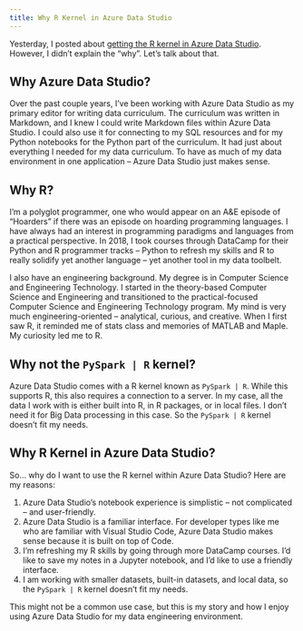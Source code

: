 ```yaml
---
title: Why R Kernel in Azure Data Studio
---
```


Yesterday, I posted about [getting the R kernel in Azure Data Studio]({{site.baseurl}}/2021/10/13/getting-an-r-jupyter-kernel-in-azure-data-studio). However, I didn’t explain the “why”. Let’s talk about that.

## Why Azure Data Studio?

Over the past couple years, I’ve been working with Azure Data Studio as my primary editor for writing data curriculum. The curriculum was written in Markdown, and I knew I could write Markdown files within Azure Data Studio. I could also use it for connecting to my SQL resources and for my Python notebooks for the Python part of the curriculum. It had just about everything I needed for my data curriculum. To have as much of my data environment in one application – Azure Data Studio just makes sense.

## Why R?

I’m a polyglot programmer, one who would appear on an A&E episode of “Hoarders” if there was an episode on hoarding programming languages. I have always had an interest in programming paradigms and languages from a practical perspective. In 2018, I took courses through DataCamp for their Python and R programmer tracks – Python to refresh my skills and R to really solidify yet another language – yet another tool in my data toolbelt.

I also have an engineering background. My degree is in Computer Science and Engineering Technology. I started in the theory-based Computer Science and Engineering and transitioned to the practical-focused Computer Science and Engineering Technology program. My mind is very much engineering-oriented – analytical, curious, and creative. When I first saw R, it reminded me of stats class and memories of MATLAB and Maple. My curiosity led me to R.

## Why not the `PySpark | R` kernel?

Azure Data Studio comes with a R kernel known as `PySpark | R`. While this supports R, this also requires a connection to a server. In my case, all the data I work with is either built into R, in R packages, or in local files. I don’t need it for Big Data processing in this case. So the `PySpark | R` kernel doesn’t fit my needs.

## Why R Kernel in Azure Data Studio?

So… why do I want to use the R kernel within Azure Data Studio? Here are my reasons:

1. Azure Data Studio’s notebook experience is simplistic – not complicated – and user-friendly.
1. Azure Data Studio is a familiar interface. For developer types like me who are familiar with Visual Studio Code, Azure Data Studio makes sense because it is built on top of Code.
1. I’m refreshing my R skills by going through more DataCamp courses. I’d like to save my notes in a Jupyter notebook, and I’d like to use a friendly interface.
1. I am working with smaller datasets, built-in datasets, and local data, so the `PySpark | R` kernel doesn’t fit my needs.

This might not be a common use case, but this is my story and how I enjoy using Azure Data Studio for my data engineering environment.